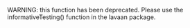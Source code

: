 WARNING: this function has been deprecated. Please use the informativeTesting() function in the lavaan package.
